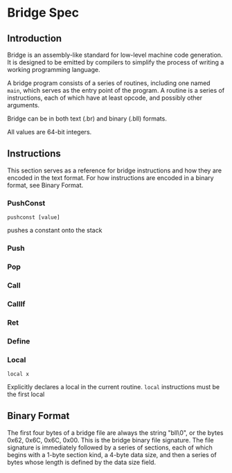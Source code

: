 # Bridge Spec

## Introduction

Bridge is an assembly-like standard for low-level machine code generation. It is designed to be emitted 
by compilers to simplify the process of writing a working programming language. 

A bridge program consists of a series of routines, including one named `main`, which serves as the entry point of the program.
A routine is a series of instructions, each of which have at least opcode, and possibly other arguments.

Bridge can be in both text (.br) and binary (.bll) formats.

All values are 64-bit integers.
## Instructions

This section serves as a reference for bridge instructions and how they are encoded in the text format. For how instructions are encoded in a binary format, see Binary Format.

### PushConst

```
pushconst [value]
```

pushes a constant onto the stack

### Push

### Pop

### Call

### CallIf

### Ret

### Define

### Local

```
local x
```

Explicitly declares a local in the current routine. `local` instructions must be the first local

## Binary Format

The first four bytes of a bridge file are always the string "bll\0", or the bytes 0x62, 0x6C, 0x6C, 0x00. This is the bridge binary file signature.
The file signature is immediately followed by a series of sections, each of which begins with a 1-byte section kind, a 4-byte data size, and then a 
series of bytes whose length is defined by the data size field.